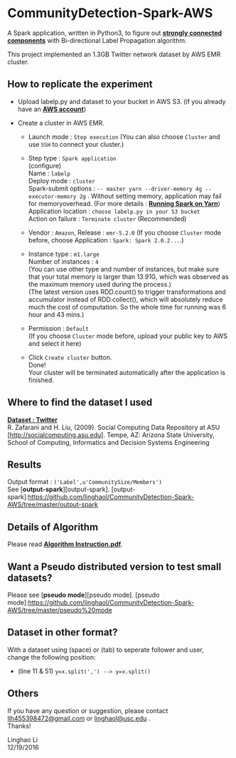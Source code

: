 # CommunityDetection-Spark-AWS

A Spark application, written in Python3, to figure out [**strongly connected components**][strongly connected components] with Bi-directional Label Propagation algorithm.

This project implemented an 1.3GB Twitter network dataset by AWS EMR cluster. 

[strongly connected components]:https://en.wikipedia.org/wiki/Strongly_connected_component

## How to replicate the experiment
   - Upload labelp.py and dataset to your bucket in AWS S3. (if you already have an [**AWS account**][AWS account])
   
   - Create a cluster in AWS EMR. </br>
   
     - Launch mode : `Step execution` (You can also choose `Cluster` and use `SSH` to connect your cluster.) </br>
     
     - Step type : `Spark application` </br>
       (configure) </br> 
       Name : `labelp` </br> 
       Deploy mode : `cluster` </br>
       Spark-submit options : `-- master yarn --driver-memory 4g --executor-memory 2g` . Without setting memory, application may fail for memoryoverhead. (For more details : [**Running Spark on Yarn**][Running Spark on Yarn])</br>
       Application location : `choose labelp.py in your S3 bucket` </br>
       Action on failure : `Terminate cluster` (Recommended) </br>
    
     - Vendor : `Amazon`, Release : `emr-5.2.0` (If you choose `Cluster` mode before, choose Application : `Spark: Spark 2.0.2...`.) </br>
     
     - Instance type : `m1.large` </br>
       Number of instances : `4` </br>
       (You can use other type and number of instances, but make sure that your total memory is larger than 13.91G, which was observed as the maximum memory used during the process.) </br>
       (The latest version uses RDD.count() to trigger transformations and accumulator instead of RDD.collect(), which will absolutely reduce much the cost of computation. So the whole time for running was 6 hour and 43 mins.)
       
     - Permission : `Default` </br>
       (If you choose `Cluster` mode before, upload your public key to AWS and select it here) </br>
       
     - Click `Create cluster` button. </br>
       Done! </br>
       Your cluster will be terminated automatically after the application is finished.
 
[AWS account]:https://aws.amazon.com/
[Running Spark on Yarn]:http://spark.apache.org/docs/latest/running-on-yarn.html

## Where to find the dataset I used

[**Dataset : Twitter**][Dataset : Twitter] </br>
R. Zafarani and H. Liu, (2009). Social Computing Data Repository at ASU [http://socialcomputing.asu.edu]. Tempe, AZ: Arizona State University, School of Computing, Informatics and Decision Systems Engineering

[Dataset : Twitter]:http://socialcomputing.asu.edu/datasets/Twitter

## Results
Output format : `('Label',u'CommunitySize/Members')` </br>
See [**output-spark**][output-spark].
[output-spark]:https://github.com/linghaol/CommunityDetection-Spark-AWS/tree/master/output-spark

## Details of Algorithm
Please read [**Algorithm Instruction.pdf**][Algorithm Instruction.pdf].

[Algorithm Instruction.pdf]:https://github.com/linghaol/CommunityDetection-Spark-AWS/blob/master/Algorithm%20Instruction.pdf

## Want a Pseudo distributed version to test small datasets?
Please see [**pseudo mode**][pseudo mode].
[pseudo mode]:https://github.com/linghaol/CommunityDetection-Spark-AWS/tree/master/pseudo%20mode
  
## Dataset in other format?
With a dataset using (space) or (tab) to seperate follower and user, </br>
change the following position: </br>
  - (line 11 & 51) `y=x.split(',') --> y=x.split()`
  
## Others
If you have any question or suggestion, please contact llh455398472@gmail.com or linghaol@usc.edu . </br>
Thanks! </br>

Linghao Li </br>
12/19/2016

